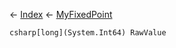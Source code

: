 ← [Index](Api-Index) ← [MyFixedPoint](VRage.MyFixedPoint)

```csharp[long](System.Int64) RawValue```